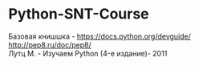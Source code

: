 Python-SNT-Course
=================

Базовая книшшка - https://docs.python.org/devguide/  
http://pep8.ru/doc/pep8/  
Лутц М. - Изучаем Python (4-е издание)- 2011  
